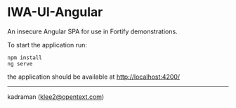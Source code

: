 # IWA-UI-Angular

An insecure Angular SPA for use in Fortify demonstrations.

To start the application run:

```
npm install
ng serve
```

the application should be available at [http://localhost:4200/](http://localhost:4200/)

---

kadraman (klee2@opentext.com)